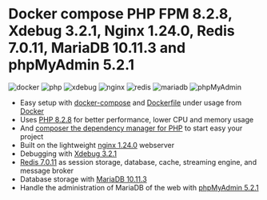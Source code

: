 # Docker compose PHP FPM 8.2.8, Xdebug 3.2.1, Nginx 1.24.0, Redis 7.0.11, MariaDB 10.11.3 and phpMyAdmin 5.2.1

![docker](https://img.shields.io/badge/Docker-compose-brightgreen.svg) ![php](https://img.shields.io/badge/PHP_FPM-8.2.8-brightgreen.svg) ![xdebug](https://img.shields.io/badge/Xdebug-3.2.1-brightgreen.svg) ![nginx](https://img.shields.io/badge/nginx-1.24.0-brightgreen.svg) ![redis](https://img.shields.io/badge/Redis-7.0.11-brightgreen.svg) ![mariadb](https://img.shields.io/badge/MariaDB-10.11.3-brightgreen.svg) ![phpMyAdmin](5.2.1)

- Easy setup with [docker-compose](https://docs.docker.com/compose/) and [Dockerfile](https://docs.docker.com/engine/reference/builder/) under usage from [Docker](https://www.docker.com)
- Uses [PHP 8.2.8](https://www.php.net) for better performance, lower CPU and memory usage
- And [composer the dependency manager for PHP](https://getcomposer.org) to start easy your project
- Built on the lightweight [nginx 1.24.0](https://nginx.org) webserver
- Debugging with [Xdebug 3.2.1](https://xdebug.org)
- [Redis 7.0.11](https://redis.io) as session storage, database, cache, streaming engine, and message broker
- Database storage with [MariaDB 10.11.3](https://mariadb.org)
- Handle the administration of MariaDB of the web with [phpMyAdmin 5.2.1](https://www.phpmyadmin.net/)
